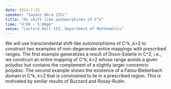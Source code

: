 ```yaml
---
date: 2014-7-15
speaker: "Sayani Bera IISc"
title: "On shift-like automorphisms of C^k"
time: "4:00 - 5:00pm" 
venue: "Lecture Hall III, Department of Mathematics"
---
```

We will use transcendental shift-like automorphisms of C^k ,k>2 to construct two examples of non-degenerate entire mappings with prescribed ranges. The first example generalizes a result of Dixon-Esterle in C^2, i.e., we construct an entire mapping of C^k, k>2 whose range avoids a given polydisc but contains the complement of a slightly larger concentric polydisc. The second example shows the existence of a Fatou-Bieberbach domain in C^k, k>2 that is constrained to lie in a prescribed region. This is motivated by similar results of Buzzard and Rosay-Rudin.
